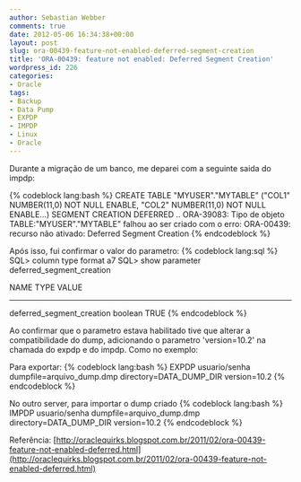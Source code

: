 ```yaml
---
author: Sebastian Webber
comments: true
date: 2012-05-06 16:34:38+00:00
layout: post
slug: ora-00439-feature-not-enabled-deferred-segment-creation
title: 'ORA-00439: feature not enabled: Deferred Segment Creation'
wordpress_id: 226
categories:
- Oracle
tags:
- Backup
- Data Pump
- EXPDP
- IMPDP
- Linux
- Oracle
---
```


Durante a migração de um banco, me deparei com a seguinte saida do impdp:

{% codeblock lang:bash %}
CREATE TABLE "MYUSER"."MYTABLE" ("COL1" NUMBER(11,0) NOT NULL ENABLE, "COL2" NUMBER(11,0) NOT NULL ENABLE...) SEGMENT CREATION DEFERRED ..
ORA-39083: Tipo de objeto TABLE:"MYUSER"."MYTABLE" falhou ao ser criado com o erro:
ORA-00439: recurso não ativado: Deferred Segment Creation
{% endcodeblock %}

Após isso, fui confirmar o valor do parametro:
{% codeblock lang:sql %}
SQL> column type format a7
SQL> show parameter deferred_segment_creation

NAME                                 TYPE    VALUE
------------------------------------ ------- ------------------------------
deferred_segment_creation            boolean TRUE
{% endcodeblock %}

Ao confirmar que o parametro estava habilitado tive que alterar a compatibilidade do dump, adicionando o parametro 'version=10.2' na chamada do expdp e do impdp. Como no exemplo:

Para exportar:
{% codeblock lang:bash %}
EXPDP usuario/senha dumpfile=arquivo_dump.dmp directory=DATA_DUMP_DIR version=10.2
{% endcodeblock %}

No outro server, para importar o dump criado
{% codeblock lang:bash %}
IMPDP usuario/senha dumpfile=arquivo_dump.dmp directory=DATA_DUMP_DIR version=10.2
{% endcodeblock %}

Referência: [http://oraclequirks.blogspot.com.br/2011/02/ora-00439-feature-not-enabled-deferred.html](http://oraclequirks.blogspot.com.br/2011/02/ora-00439-feature-not-enabled-deferred.html)
